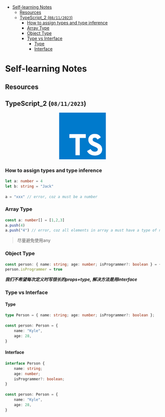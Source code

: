 - [Self-learning Notes](#self-learning-notes)
  - [Resources](#resources)
  - [TypeScript\_2 (`08/11/2023`)](#typescript_2-08112023)
    - [How to assign types and type inference](#how-to-assign-types-and-type-inference)
    - [Array Type](#array-type)
    - [Object Type](#object-type)
    - [Type vs Interface](#type-vs-interface)
      - [Type](#type)
      - [Interface](#interface)

# Self-learning Notes

## Resources

## TypeScript_2 (`08/11/2023`)

<p align='center'><img src='../image/TypeScript.png' width='30%' height='30%' /></p>

### How to assign types and type inference
```ts
let a: number = 4
let b: string = "Jack"

a = "xxx" // error, coz a must be a number
```

### Array Type
```ts
const a: number[] = [1,2,3]
a.push(4)
a.push("4") // error, coz all elements in array a must have a type of number
```

> 尽量避免使用any

### Object Type
```ts
const person: { name: string; age: number; isProgrammer?: boolean } = { name: "Kyle", age: 28 }
person.isProgrammer = true
```

***我们不希望每次定义时写很长的props+type, 解决方法是用interface***

### Type vs Interface
#### Type
```ts
type Person = { name: string; age: number; isProgrammer?: boolean };

const person: Person = {
    name: "Kyle",
    age: 28,
}
```

#### Interface
```ts
interface Person {
    name: string;
    age: number;
    isProgrammer?: boolean;
}

const person: Person = {
    name: "Kyle",
    age: 28,
}
```